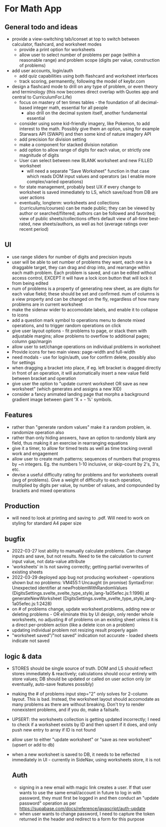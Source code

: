 # For Math App

## General todo and ideas
* provide a view-switching tab/iconset at top to switch between calculator, flashcard, and worksheet modes
  * provide a print option for worksheets
  * allow user to select number of problems per page (within a reasonable range) and problem scope (digits per value, construction of problems)
* add user accounts, login/auth
  * add quiz capabilities using both flashcard and worksheet interfaces
  * track scoring, permanently, following the model of keybr.com
* design a flashcard mode to drill on any type of problem, or even theory and terminology (this now becomes direct overlap with Quotes app and central to CurriculumFor.Life)
  * focus on mastery of ten times tables - the foundation of all decimal-based integer math, essential for all people
    * also drill on the decimal system itself, another fundamental essential
  * consider using some kid-friendly imagery, like Pokemon, to add interest to the math. Possibly give them an option, using for example Starwars API (SWAPI) and then some kind of nature imagery API
  * add precision for division setting 
  * make a component for stacked division notation
  * add option to allow range of digits for each value, or strictly one magnitude of digits
  * User can select between new BLANK worksheet and new FILLED worksheet
    * will need a separate "Save Worksheet" function in that case which reads DOM input values and operators (as I enable more complex/varied operations)
  * for state management, probably best UX if every change to worksheet is saved immediately to LS, which save/load from DB are user actions
  * eventually, longterm: worksheets and collections (curriculums/courses) can be made public; they can be viewed by author or searched/filtered; authors can be followed and favorited; view of public sheets/collections offers default view of all-time best-rated, new sheets/authors, as well as hot (average ratings over recent period)

## UI
* use range sliders for number of digits and precision inputs
* user will be able to set number of problems they want, each one is a draggable target, they can drag and drop into, and rearrange within each math problem. Each problem is saved, and can be edited without access control, EXCEPT it will have a lock icon button that will lock it from being edited
* num of problems is a property of generating new sheet, as are digits for each value fiekd; these should be set and confirmed. num of columns is a view property and can be changed on the fly, regardless of how many problems are in current worksheet
* make the sidenav wider to accomodate labels, and enable it to collapse to icons
* add a question mark symbol to operations menu to denote mixed operations, and to trigger random operations on click
* give user layout options - fit problems to page, or stack them with adjustable margins; allow problems to overflow to additional pages; column gap/margin
* allow user to set/change operations on individual problems in worksheet
* Provide icons for two main views: page-width and full-width
* need modals - use for login/auth, use for confirm delete, possibly also for settings
* when dragging a bracket into place, if eg. left bracket is dragged directly in front of an operation, it will automatically insert a new value field between bracket and operation
* give user the option to "update current worksheet OR save as new worksheet" (which generates and assigns a new XID)
* consider a fancy animated landing page that morphs a background gradient image between giant 'X + - %' symbols.

## Features
* rather than "generate random values" make it a random problem, ie. randomize operation also
* rather than only hiding answers, have an option to randomly blank any field, thus making it an exercise in rearranging equations
* give it a timer, to allow for timed tests as well as time tracking overall work and engagement
* allow user to create math patterns; sequences of numbers that progress by ~n integers. Eg. the numbers 1-10 inclusive, or skip-count by 2's, 3's, etc.
* devise a useful difficulty rating for problems and for worksheets overall (avg of problems). Give a weight of difficulty to each operation, multiplied by digits per value, by number of values, and compounded by brackets and mixed operations

## Production
* will need to look at printing and saving to .pdf. Will need to work on styling for standard A4 paper size

## bugfix
* 2022-03-27 lost ability to manually calculate problems. Can change inputs and save, but not results. Need to tie the calculation to current input value, not data-value attribute
* 'worksheets' in ls not saving correctly; getting partial overwrites of existing sheets
* 2022-03-29 deployed app bug not producing worksheet - operations shown but no problems: VM455:1 Uncaught (in promise) SyntaxError: Unexpected identifier
    at newProblemWithRandomValues (DigitsSettings.svelte_svelte_type_style_lang-1a05efec.js:1:1996)
    at generateNewWorksheet (DigitsSettings.svelte_svelte_type_style_lang-1a05efec.js:1:2428)
* on # of problems change, update worksheet.problems, adding new or deleting problems - OR eliminate this by UI design, only render whole worksheets, no adjusting # of problems on an existing sheet unless it is a direct per-problem action (like a delete icon on a problem)
* updating individual problem not resizing result properly again
* "worksheet saved"/"not saved" indication not accurate - loaded sheets indicate not saved

## logic & data
* STORES should be single source of truth. DOM and LS should reflect stores immediately & reactively; calculations should occur entirely with store values; DB should be updated or called on user action only (or eventually, auto-save features possibly)
* making the # of problems input step="2" only solves for 2-column layout. This is bad. Instead, the worksheet layout should accomodate as many problems as there are without breaking. Don't try to render nonexistent problems, and if you do, make a failsafe.
* UPSERT: the worksheets collection is getting updated incorrectly; I need to check if a worksheet exists by ID and then upsert if it does, and only push new entry to array if ID is not found
* allow user to either "update worksheet" or "save as new worksheet" (upsert or add to db)
* when a new worksheet is saved to DB, it needs to be reflected immediately in UI - currently in SideNav, using worksheets store, it is not
  
  ## Auth
  * signing in a new email with magic link creates a user. If that user wants to use the same email/account in future to log in with password, they must first be logged in and then conduct an "update password" operation as per https://supabase.com/docs/reference/javascript/auth-update
  * when user wants to change password, I need to capture the token returned in the header and redirect to a form for this purpose